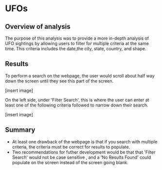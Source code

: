 # UFOs

## Overview of analysis 
The purpose of this analysis was to provide a more in-depth analysis of UFO sightings by allowing users to filter for multiple criteria at the same time. This criteria includes the date,the city, state, country, and shape.

## Results 
To perform a search on the webpage, the user would scroll about half way down the screen until they see this part of the screen.

[insert image]

On the left side, under 'Filter Search', this is where the user can enter at least one of the following criteria followed to narrow down their search. 

[insert image]

## Summary 
- At least one drawback of the webpage is that if you search with multiple criteria, the criteria must be correct for results to populate.
- Two recommendations for futher development would be that that 'Filter Search' would not be case sensitive  , and a 'No Results Found' could populate on the screen instead of the screen going blank. 